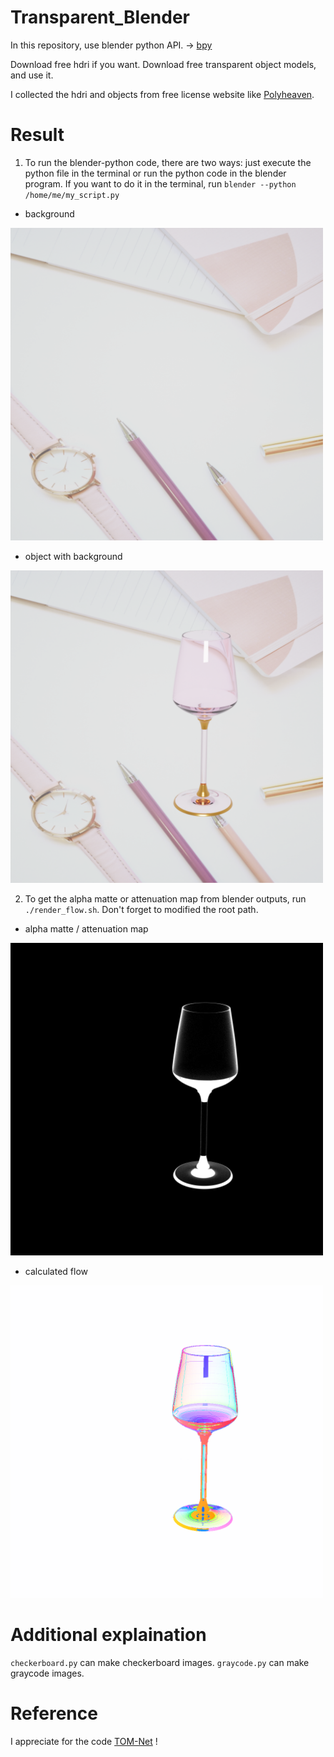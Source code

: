 # Transparent_Blender
In this repository, use blender python API. &rarr; <a href="https://docs.blender.org/api/current/index.html" target="_blank">bpy</a>

Download free hdri if you want.
Download free transparent object models, and use it.

I collected the hdri and objects from free license website like <a href="https://polyhaven.com/license" target="_blank">Polyheaven</a>.



# Result
1. To run the blender-python code, there are two ways: just execute the python file in the terminal or run the python code in the blender program.
If you want to do it in the terminal, run ```blender --python /home/me/my_script.py```


* background

<img src="./output_blender/_h_aa646ea1_0_bg.png" width="500" /> 

* object with background

<img src="./output_blender/_h_aa646ea1_0_comp_2.png" width="500" /> 

2. To get the alpha matte or attenuation map from blender outputs, run ```./render_flow.sh```. Don't forget to modified the root path.

* alpha matte / attenuation map

<img src="./output_flow/_h_aa646ea1_0_alpha_0_alpha.png" width="500" /> 

* calculated flow

<img src="./output_flow/flow4.png" width="500" /> 



# Additional explaination
```checkerboard.py``` can make checkerboard images.
```graycode.py``` can make graycode images.

# Reference
I appreciate for the code <a href="https://github.com/guanyingc/TOM-Net_Rendering" target="_blank">TOM-Net</a> !
